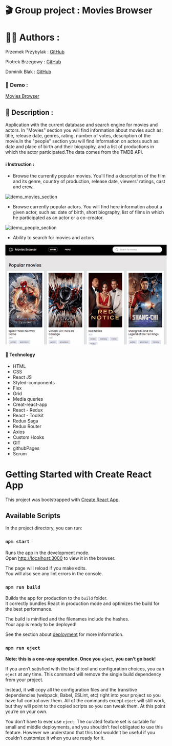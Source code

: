 # &#127916; Group project : Movies Browser

# 👨‍💻 Authors :

Przemek Przybylak : <a href="https://github.com/Przemek-Przybylak">GitHub</a>

Piotrek Brzegowy : <a href="https://github.com/piotrekbrzegowy">GitHub</a>

Dominik Blak : <a href="https://github.com/dominikblak">GitHub</a>

### 🚀 Demo :

<a href="https://dominikblak.github.io/movies-browser/">Movies Browser</a>

## 📖 Description :

Application with the current database and search engine for movies and actors.
In "Movies" section you will find information about movies such as: title, release date, genres, rating, number of votes, description of the movie.In the "people" section you will find information on actors such as: date and place of birth and their biography, and a list of productions in which the actor participated.The data comes from the TMDB API.

#### ℹ️ Instruction :

- Browse the currently popular movies. You'll find a description of the film and its genre, country of production, release date, viewers' ratings, cast and crew.

<img src="./public/Movies_Animation.gif" alt="demo_movies_section">

- Browse currently popular actors. You will find here information about a given actor, such as: date of birth, short biography, list of films in which he participated as an actor or a co-creator.

<img src="./public/People_Animation.gif" alt="demo_people_section">

- Ability to search for movies and actors.

<img src="./public/Search_Animation.gif" alt="demo_search_section">

#### 🧰 Technology

- HTML
- CSS
- React JS
- Styled-components
- Flex
- Grid
- Media queries
- Creat-react-app
- React - Redux
- React - Toolkit
- Redux Saga
- Redux Router
- Axios
- Custom Hooks
- GIT
- githubPages
- Scrum

# Getting Started with Create React App

This project was bootstrapped with [Create React App](https://github.com/facebook/create-react-app).

## Available Scripts

In the project directory, you can run:

### `npm start`

Runs the app in the development mode.\
Open [http://localhost:3000](http://localhost:3000) to view it in the browser.

The page will reload if you make edits.\
You will also see any lint errors in the console.

### `npm run build`

Builds the app for production to the `build` folder.\
It correctly bundles React in production mode and optimizes the build for the best performance.

The build is minified and the filenames include the hashes.\
Your app is ready to be deployed!

See the section about [deployment](https://facebook.github.io/create-react-app/docs/deployment) for more information.

### `npm run eject`

**Note: this is a one-way operation. Once you `eject`, you can’t go back!**

If you aren’t satisfied with the build tool and configuration choices, you can `eject` at any time. This command will remove the single build dependency from your project.

Instead, it will copy all the configuration files and the transitive dependencies (webpack, Babel, ESLint, etc) right into your project so you have full control over them. All of the commands except `eject` will still work, but they will point to the copied scripts so you can tweak them. At this point you’re on your own.

You don’t have to ever use `eject`. The curated feature set is suitable for small and middle deployments, and you shouldn’t feel obligated to use this feature. However we understand that this tool wouldn’t be useful if you couldn’t customize it when you are ready for it.
